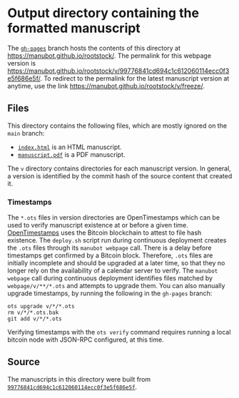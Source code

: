 # Output directory containing the formatted manuscript

The [`gh-pages`](https://github.com/manubot/rootstock/tree/gh-pages) branch hosts the contents of this directory at <https://manubot.github.io/rootstock/>.
The permalink for this webpage version is <https://manubot.github.io/rootstock/v/99776841cd694c1c612060114ecc0f3e5f686e5f/>.
To redirect to the permalink for the latest manuscript version at anytime, use the link <https://manubot.github.io/rootstock/v/freeze/>.

## Files

This directory contains the following files, which are mostly ignored on the `main` branch:

+ [`index.html`](index.html) is an HTML manuscript.
+ [`manuscript.pdf`](manuscript.pdf) is a PDF manuscript.

The `v` directory contains directories for each manuscript version.
In general, a version is identified by the commit hash of the source content that created it.

### Timestamps

The `*.ots` files in version directories are OpenTimestamps which can be used to verify manuscript existence at or before a given time.
[OpenTimestamps](https://opentimestamps.org/) uses the Bitcoin blockchain to attest to file hash existence.
The `deploy.sh` script run during continuous deployment creates the `.ots` files through its `manubot webpage` call.
There is a delay before timestamps get confirmed by a Bitcoin block.
Therefore, `.ots` files are initially incomplete and should be upgraded at a later time, so that they no longer rely on the availability of a calendar server to verify.
The `manubot webpage` call during continuous deployment identifies files matched by `webpage/v/**/*.ots` and attempts to upgrade them.
You can also manually upgrade timestamps, by running the following in the `gh-pages` branch:

```shell
ots upgrade v/*/*.ots
rm v/*/*.ots.bak
git add v/*/*.ots
```

Verifying timestamps with the `ots verify` command requires running a local bitcoin node with JSON-RPC configured, at this time.

## Source

The manuscripts in this directory were built from
[`99776841cd694c1c612060114ecc0f3e5f686e5f`](https://github.com/manubot/rootstock/commit/99776841cd694c1c612060114ecc0f3e5f686e5f).
